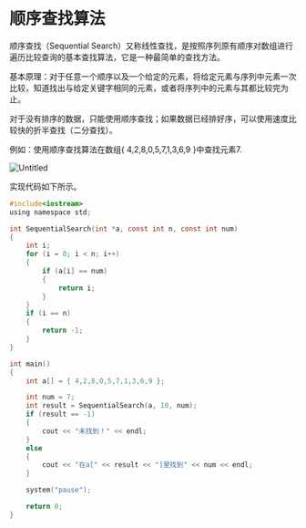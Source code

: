 # 顺序查找算法

顺序查找（Sequential Search）又称线性查找，是按照序列原有顺序对数组进行遍历比较查询的基本查找算法，它是一种最简单的查找方法。

基本原理：对于任意一个顺序以及一个给定的元素，将给定元素与序列中元素一次比较，知道找出与给定关键字相同的元素，或者将序列中的元素与其都比较完为止。

对于没有排序的数据，只能使用顺序查找；如果数据已经排好序，可以使用速度比较快的折半查找（二分查找）。

例如：使用顺序查找算法在数组{ 4,2,8,0,5,7,1,3,6,9 }中查找元素7.

![Untitled](%E9%A1%BA%E5%BA%8F%E6%9F%A5%E6%89%BE%E7%AE%97%E6%B3%95%208a834/Untitled.png)

实现代码如下所示。

```c
#include<iostream>
using namespace std;

int SequentialSearch(int *a, const int n, const int num)
{
	int i;
	for (i = 0; i < n; i++)
	{
		if (a[i] == num)
		{
			return i;
		}
	}
	if (i == n)
	{
		return -1;
	}
}

int main()
{
	int a[] = { 4,2,8,0,5,7,1,3,6,9 };

	int num = 7;
	int result = SequentialSearch(a, 10, num);
	if (result == -1)
	{
		cout << "未找到！" << endl;
	}
	else
	{
		cout << "在a[" << result << "]里找到" << num << endl;
	}

	system("pause");

	return 0;
}
```